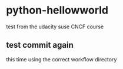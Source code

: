 # python-hellowworld
test from the udacity suse CNCF course

## test commit again

this time using the correct workflow directory
